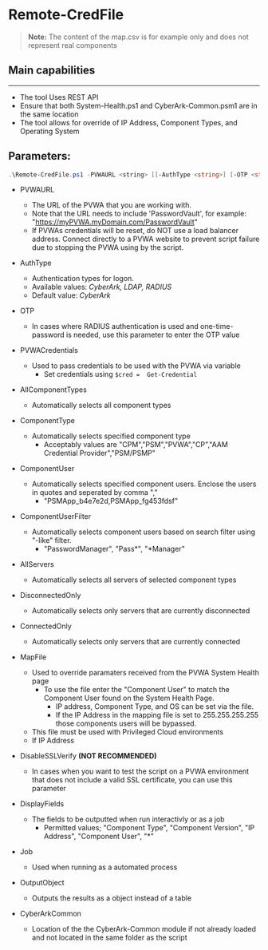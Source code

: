 # Remote-CredFile

> **Note:** The content of the map.csv is for example only and does not represent real components

## Main capabilities
-----------------
* The tool Uses REST API
* Ensure that both System-Health.ps1 and CyberArk-Common.psm1 are in the same location
* The tool allows for override of IP Address, Component Types, and Operating System

## Parameters:
```powershell
.\Remote-CredFile.ps1 -PVWAURL <string> [[-AuthType <string>] [-OTP <string>] [-PVWACredentials <PSCredential>] [-AllComponentTypes] [-ComponentType <string>] [-ComponentUser <string>] [-ComponentUserFilter <string>] [-AllServers] [-ConnectedOnly] [-DisconnectedOnly] [-MapFile <string>] [-DisableSSLVerify] [-Job] [-OutputObject] [-CyberArkCommon]]
```
- PVWAURL
	- The URL of the PVWA that you are working with. 
	- Note that the URL needs to include 'PasswordVault', for example: "https://myPVWA.myDomain.com/PasswordVault"
	- If PVWAs credentials will be reset, do NOT use a load balancer address. Connect directly to a PVWA website to prevent script failure due to stopping the PVWA using by the script.

- AuthType
	- Authentication types for logon. 
	- Available values: _CyberArk, LDAP, RADIUS_
	- Default value: _CyberArk_
- OTP
	- In cases where RADIUS authentication is used and one-time-password is needed, use this parameter to enter the OTP value

- PVWACredentials
    - Used to pass credentials to be used with the PVWA via variable
        - Set credentials using ```$cred =  Get-Credential ```

- AllComponentTypes
    - Automatically selects all component types
- ComponentType
    - Automatically selects specified component type
        - Acceptably values are "CPM","PSM","PVWA","CP","AAM Credential Provider","PSM/PSMP"
- ComponentUser
    - Automatically selects specified component users. Enclose the users in quotes and seperated by comma ","
        - "PSMApp_b4e7e2d,PSMApp_fg453fdsf"
- ComponentUserFilter
    - Automatically selects component users based on search filter using "-like" filter.
        - "PasswordManager", "Pass*", "*Manager"

- AllServers
    - Automatically selects all servers of selected component types
- DisconnectedOnly
    - Automatically selects only servers that are currently disconnected
- ConnectedOnly
    - Automatically selects only servers that are currently connected

- MapFile
    - Used to override paramaters received from the PVWA System Health page
        - To use the file enter the "Component User" to match the Component User found on the System Health Page.
            - IP address, Component Type, and OS can be set via the file.
            - If the IP Address in the mapping file is set to 255.255.255.255 those components users will be bypassed. 
    - This file must be used with Privileged Cloud environments
    - If IP Address 

- DisableSSLVerify
	**(NOT RECOMMENDED)**
	- In cases when you want to test the script on a PVWA environment that does not include a valid SSL certificate, you can use this parameter

- DisplayFields
    - The fields to be outputted when run interactivly or as a job
        - Permitted values; "Component Type", "Component Version", "IP Address", "Component User", "*"
- Job
    - Used when running as a automated process

- OutputObject
    - Outputs the results as a object instead of a table

- CyberArkCommon
    - Location of the the CyberArk-Common module if not already loaded and not located in the same folder as the script